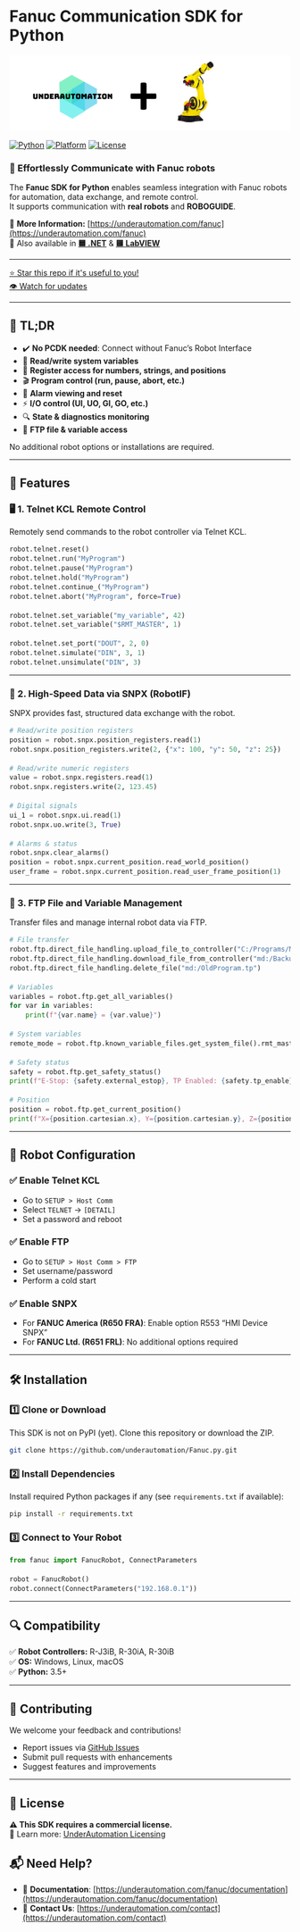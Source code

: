 # Fanuc Communication SDK for Python

[![UnderAutomation Fanuc communication SDK](https://raw.githubusercontent.com/underautomation/Fanuc.NET/refs/heads/main/.github/assets/banner.png)](https://underautomation.com)

[![Python](https://img.shields.io/badge/Python-3.5_|_3.6_|_3.7_|_3.8|_3.9_|_3.10_|_3.11_|_3.12_-blue)](#)
[![Platform](https://img.shields.io/badge/Platform-Windows%20%7C%20Linux%20%7C%20macOS-blue)](#)
[![License](https://img.shields.io/badge/License-Commercial-red)](https://underautomation.com/fanuc/eula)

### 🤖 Effortlessly Communicate with Fanuc robots

The **Fanuc SDK for Python** enables seamless integration with Fanuc robots for automation, data exchange, and remote control.  
It supports communication with **real robots** and **ROBOGUIDE**.

🔗 **More Information:** [https://underautomation.com/fanuc](https://underautomation.com/fanuc)  
🔗 Also available in **[🟦 .NET](https://github.com/underautomation/Fanuc.NET)** & **[🟨 LabVIEW](https://github.com/underautomation/Fanuc.vi)**

---

[⭐ Star this repo if it's useful to you!](https://github.com/underautomation/Fanuc.py/stargazers)  
[👁️ Watch for updates](https://github.com/underautomation/Fanuc.py/watchers)

---

## 🚀 TL;DR

- ✔️ **No PCDK needed**: Connect without Fanuc’s Robot Interface
- 📖 **Read/write system variables**
- 🔄 **Register access for numbers, strings, and positions**
- 🎬 **Program control (run, pause, abort, etc.)**
- 🔔 **Alarm viewing and reset**
- ⚡ **I/O control (UI, UO, GI, GO, etc.)**
- 🔍 **State & diagnostics monitoring**
- 📂 **FTP file & variable access**

No additional robot options or installations are required.

---

## 📌 Features

### 🖥️ 1. Telnet KCL Remote Control

Remotely send commands to the robot controller via Telnet KCL.

```python
robot.telnet.reset()
robot.telnet.run("MyProgram")
robot.telnet.pause("MyProgram")
robot.telnet.hold("MyProgram")
robot.telnet.continue_("MyProgram")
robot.telnet.abort("MyProgram", force=True)

robot.telnet.set_variable("my_variable", 42)
robot.telnet.set_variable("$RMT_MASTER", 1)

robot.telnet.set_port("DOUT", 2, 0)
robot.telnet.simulate("DIN", 3, 1)
robot.telnet.unsimulate("DIN", 3)
```

---

### 🚀 2. High-Speed Data via SNPX (RobotIF)

SNPX provides fast, structured data exchange with the robot.

```python
# Read/write position registers
position = robot.snpx.position_registers.read(1)
robot.snpx.position_registers.write(2, {"x": 100, "y": 50, "z": 25})

# Read/write numeric registers
value = robot.snpx.registers.read(1)
robot.snpx.registers.write(2, 123.45)

# Digital signals
ui_1 = robot.snpx.ui.read(1)
robot.snpx.uo.write(3, True)

# Alarms & status
robot.snpx.clear_alarms()
position = robot.snpx.current_position.read_world_position()
user_frame = robot.snpx.current_position.read_user_frame_position(1)
```

---

### 📂 3. FTP File and Variable Management

Transfer files and manage internal robot data via FTP.

```python
# File transfer
robot.ftp.direct_file_handling.upload_file_to_controller("C:/Programs/MyPrg.tp", "md:/MyPrg.tp")
robot.ftp.direct_file_handling.download_file_from_controller("md:/Backup.va", "C:/Backup/Backup.va")
robot.ftp.direct_file_handling.delete_file("md:/OldProgram.tp")

# Variables
variables = robot.ftp.get_all_variables()
for var in variables:
    print(f"{var.name} = {var.value}")

# System variables
remote_mode = robot.ftp.known_variable_files.get_system_file().rmt_master

# Safety status
safety = robot.ftp.get_safety_status()
print(f"E-Stop: {safety.external_estop}, TP Enabled: {safety.tp_enable}")

# Position
position = robot.ftp.get_current_position()
print(f"X={position.cartesian.x}, Y={position.cartesian.y}, Z={position.cartesian.z}")
```

---

## 🔧 Robot Configuration

### ✅ Enable Telnet KCL
- Go to `SETUP > Host Comm`
- Select `TELNET` → `[DETAIL]`
- Set a password and reboot

### ✅ Enable FTP
- Go to `SETUP > Host Comm > FTP`
- Set username/password
- Perform a cold start

### ✅ Enable SNPX
- For **FANUC America (R650 FRA)**: Enable option R553 “HMI Device SNPX”
- For **FANUC Ltd. (R651 FRL)**: No additional options required

---

## 🛠 Installation

### 1️⃣ Clone or Download

This SDK is not on PyPI (yet). Clone this repository or download the ZIP.

```bash
git clone https://github.com/underautomation/Fanuc.py.git
```

### 2️⃣ Install Dependencies

Install required Python packages if any (see `requirements.txt` if available):

```bash
pip install -r requirements.txt
```

### 3️⃣ Connect to Your Robot

```python
from fanuc import FanucRobot, ConnectParameters

robot = FanucRobot()
robot.connect(ConnectParameters("192.168.0.1"))
```

---

## 🔍 Compatibility

✅ **Robot Controllers:** R-J3iB, R-30iA, R-30iB  
✅ **OS:** Windows, Linux, macOS  
✅ **Python:** 3.5+

---

## 📢 Contributing

We welcome your feedback and contributions!  
- Report issues via [GitHub Issues](https://github.com/underautomation/Fanuc.py/issues)
- Submit pull requests with enhancements
- Suggest features and improvements

---

## 📜 License

**⚠️ This SDK requires a commercial license.**  
🔗 Learn more: [UnderAutomation Licensing](https://underautomation.com/fanuc/eula)

## 📬 Need Help?

- 📖 **Documentation**: [https://underautomation.com/fanuc/documentation](https://underautomation.com/fanuc/documentation)  
- 📩 **Contact Us**: [https://underautomation.com/contact](https://underautomation.com/contact)
